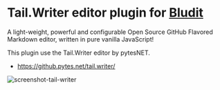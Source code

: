# Tail.Writer editor plugin for [Bludit](https://www.bludit.com)
A light-weight, powerful and configurable Open Source GitHub Flavored Markdown editor, written in pure vanilla JavaScript!

This plugin use the Tail.Writer editor by pytesNET.
- https://github.pytes.net/tail.writer/

![screenshot-tail-writer](https://raw.githubusercontent.com/bludit-plugins/tail.writer/master/screenshot.png)